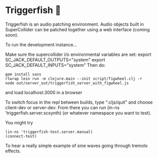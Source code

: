 # Triggerfish :tropical_fish:
Triggerfish is an audio patching environment. Audio objects built in SuperCollider can be patched together using a web interface (coming soon).

To run the development instance...

Make sure the supercollider i/o environmental variables are set:
    export SC_JACK_DEFAULT_OUTPUTS="system"
    export SC_JACK_DEFAULT_INPUTS="system"
Then do:

    gem install sass
    rlwrap lein run -m clojure.main --init script/figwheel.clj -r
    node out/server_out/triggerfish_server_with_figwheel.js 

and load localhost:3000 in a browser


To switch focus in the repl between builds, type ":cljs/quit" and choose client-dev or server-dev. From there you can run (in-ns 'triggerfish.server.scsynth) (or whatever namespace you want to test).

You might try

    (in-ns 'triggerfish-test.server.manual)
    (connect-test)

To hear a really simple example of sine waves going through tremolo effects.